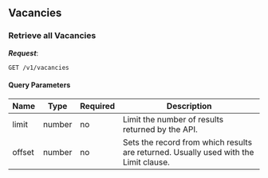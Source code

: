 ## Vacancies

### Retrieve all Vacancies

***Request***:
```
GET /v1/vacancies
```
#### Query Parameters

| Name | Type | Required | Description |
|---|---|---|---|
| limit | number | no | Limit the number of results returned by the API. |
| offset | number | no | Sets the record from which results are returned. Usually used with the Limit clause.  |
